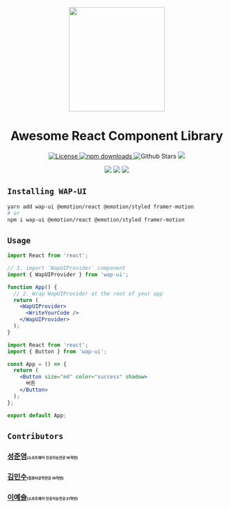 <div align="center"><img src="https://user-images.githubusercontent.com/75781414/192261497-b3e4b288-d1c5-4d27-a062-da65a876ecfb.png" width="220" height="240">
</div>

# <div align="center">Awesome React Component Library</div>

<p align="center">
  <a href="https://github.com/jrgarciadev/nextui/blob/main/LICENSE">
    <img src="https://img.shields.io/apm/l/atomic-design-ui.svg?style=flat" alt="License">
  </a>
  <a href="https://www.npmjs.com/package/wap-ui">
    <img src="https://img.shields.io/npm/dm/wap-ui.svg?style=flat-round" alt="npm downloads">
  </a>
   <img alt="Github Stars" src="https://badgen.net/github/stars/pknu-wap/2022_2_WAP_WEB_TEAM1" />
  <img src="https://badgen.net/github/release/pknu-wap/2022_2_WAP_WEB_TEAM1">

</p>
<p align="center">
  <img src="https://badgen.net/github/issues/pknu-wap/2022_2_WAP_WEB_TEAM1">
  <img src="https://badgen.net/github/prs/pknu-wap/2022_2_WAP_WEB_TEAM1">
  <img src="https://badgen.net/github/contributors/pknu-wap/2022_2_WAP_WEB_TEAM1">
</p>

## `Installing WAP-UI`

```sh
yarn add wap-ui @emotion/react @emotion/styled framer-motion
# or
npm i wap-ui @emotion/react @emotion/styled framer-motion
```

## `Usage`

```jsx
import React from 'react';

// 1. import `WapUIProvider` component
import { WapUIProvider } from 'wap-ui';

function App() {
  // 2. Wrap WapUIProvider at the root of your app
  return (
    <WapUIProvider>
      <WriteYourCode />
    </WapUIProvider>
  );
}
```

```jsx
import React from 'react';
import { Button } from 'wap-ui';

const App = () => {
  return (
    <Button size="md" color="success" shadow>
      버튼
    </Button>
  );
};

export default App;
```

## `Contributors`

### [성준영](https://github.com/sjyoung428)<span style="font-size:50%">(소프트웨어·인공지능전공 16학번)</small>

### [김민수](https://github.com/neko113)<span style="font-size:50%">(컴퓨터공학전공 19학번)</small>

### [이예슬](https://github.com/mimpie)<span style="font-size:50%">(소프트웨어·인공지능전공 21학번)</small>
